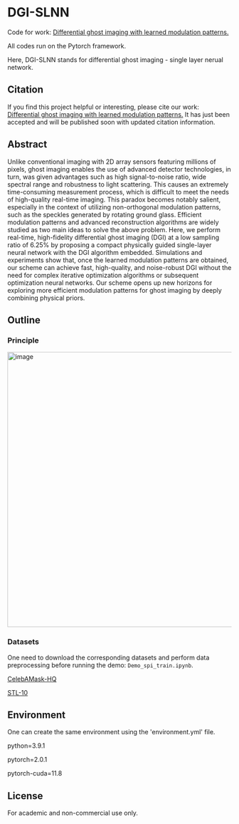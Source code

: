 # DGI-SLNN
Code for work: [Differential ghost imaging with learned modulation patterns.](https://journals.aps.org/prapplied/accepted/4f076A44A6813704445339e6202eabc330afb6f06)

All codes run on the Pytorch framework.

Here, DGI-SLNN stands for differential ghost imaging - single layer nerual network.

## Citation
If you find this project helpful or interesting, please cite our work: [Differential ghost imaging with learned modulation patterns.](https://journals.aps.org/prapplied/accepted/4f076A44A6813704445339e6202eabc330afb6f06)
It has just been accepted and will be published soon with updated citation information.

## Abstract
Unlike conventional imaging with 2D array sensors featuring millions of pixels, ghost imaging enables the use of advanced detector technologies, in turn, was given advantages such as high signal-to-noise ratio, wide spectral range and robustness to light scattering. This causes an extremely time-consuming measurement process, which is difficult to meet the needs of high-quality real-time imaging. This paradox becomes notably salient, especially in the context of utilizing non-orthogonal modulation patterns, such as the speckles generated by rotating ground glass. Efficient modulation patterns and advanced reconstruction algorithms are widely studied as two main ideas to solve the above problem. Here, we perform real-time, high-fidelity differential ghost imaging (DGI) at a low sampling ratio of 6.25\% by proposing a compact physically guided single-layer neural network with the DGI algorithm embedded. Simulations and experiments show that, once the learned modulation patterns are obtained, our scheme can achieve fast, high-quality, and noise-robust DGI without the need for complex iterative optimization algorithms or subsequent optimization neural networks. Our scheme opens up new horizons for exploring more efficient modulation patterns for ghost imaging by deeply combining physical priors.

## Outline
### Principle
<img width="618" alt="image" src="https://github.com/emrysxw/DGI-SLNN/assets/45096198/689b6a84-5768-466b-b41e-209825ea4326">

### Datasets
One need to download the corresponding datasets and perform data preprocessing before running the demo: `Demo_spi_train.ipynb`.

[CelebAMask-HQ](https://mmlab.ie.cuhk.edu.hk/projects/CelebA/CelebAMask_HQ.html)

[STL-10](https://ai.stanford.edu/~acoates/stl10/)

## Environment
One can create the same environment using the 'environment.yml' file.

python=3.9.1

pytorch=2.0.1

pytorch-cuda=11.8

## License
For academic and non-commercial use only.
